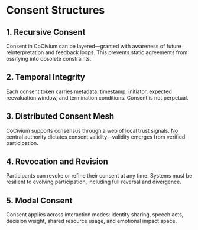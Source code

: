 <!-- status: stub; target: 150+ words -->
<!-- status: stub; target: 150+ words -->
<!-- status: stub; target: 150+ words -->
<!-- status: stub; target: 150+ words -->
<!-- status: stub; target: 150+ words -->
<!-- status: stub; target: 150+ words -->
# Consent Structures

## 1. Recursive Consent
Consent in CoCivium can be layered—granted with awareness of future reinterpretation and feedback loops. This prevents static agreements from ossifying into obsolete constraints.

## 2. Temporal Integrity
Each consent token carries metadata: timestamp, initiator, expected reevaluation window, and termination conditions. Consent is not perpetual.

## 3. Distributed Consent Mesh
CoCivium supports consensus through a web of local trust signals. No central authority dictates consent validity—validity emerges from verified participation.

## 4. Revocation and Revision
Participants can revoke or refine their consent at any time. Systems must be resilient to evolving participation, including full reversal and divergence.

## 5. Modal Consent
Consent applies across interaction modes: identity sharing, speech acts, decision weight, shared resource usage, and emotional impact space.


